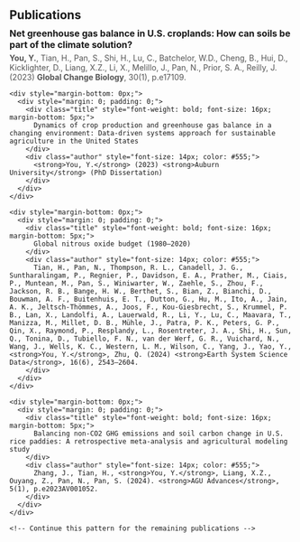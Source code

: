 <h1 id="publications"></h1>
<h2 style="margin: 60px 0px 10px;">Publications</h2>

<div class="publications" style="padding-left: 0px;">
    <div style="margin-bottom: 0px;">
      <div style="margin: 0; padding: 0;">
        <div class="title" style="font-weight: bold; font-size: 16px; margin-bottom: 5px;">
          Net greenhouse gas balance in U.S. croplands: How can soils be part of the climate solution?
        </div>
        <div class="author" style="font-size: 14px; color: #555;">
          <strong>You, Y.</strong>, Tian, H., Pan, S., Shi, H., Lu, C., Batchelor, W.D., Cheng, B., Hui, D., Kicklighter, D., Liang, X.Z., Li, X., Melillo, J., Pan, N., Prior, S. A., Reilly, J. (2023) <strong>Global Change Biology</strong>, 30(1), p.e17109.
        </div>
      </div>
    </div>

    <div style="margin-bottom: 0px;">
      <div style="margin: 0; padding: 0;">
        <div class="title" style="font-weight: bold; font-size: 16px; margin-bottom: 5px;">
          Dynamics of crop production and greenhouse gas balance in a changing environment: Data-driven systems approach for sustainable agriculture in the United States
        </div>
        <div class="author" style="font-size: 14px; color: #555;">
          <strong>You, Y.</strong> (2023) <strong>Auburn University</strong> (PhD Dissertation)
        </div>
      </div>
    </div>

    <div style="margin-bottom: 0px;">
      <div style="margin: 0; padding: 0;">
        <div class="title" style="font-weight: bold; font-size: 16px; margin-bottom: 5px;">
          Global nitrous oxide budget (1980–2020)
        </div>
        <div class="author" style="font-size: 14px; color: #555;">
          Tian, H., Pan, N., Thompson, R. L., Canadell, J. G., Suntharalingam, P., Regnier, P., Davidson, E. A., Prather, M., Ciais, P., Muntean, M., Pan, S., Winiwarter, W., Zaehle, S., Zhou, F., Jackson, R. B., Bange, H. W., Berthet, S., Bian, Z., Bianchi, D., Bouwman, A. F., Buitenhuis, E. T., Dutton, G., Hu, M., Ito, A., Jain, A. K., Jeltsch-Thömmes, A., Joos, F., Kou-Giesbrecht, S., Krummel, P. B., Lan, X., Landolfi, A., Lauerwald, R., Li, Y., Lu, C., Maavara, T., Manizza, M., Millet, D. B., Mühle, J., Patra, P. K., Peters, G. P., Qin, X., Raymond, P., Resplandy, L., Rosentreter, J. A., Shi, H., Sun, Q., Tonina, D., Tubiello, F. N., van der Werf, G. R., Vuichard, N., Wang, J., Wells, K. C., Western, L. M., Wilson, C., Yang, J., Yao, Y., <strong>You, Y.</strong>, Zhu, Q. (2024) <strong>Earth System Science Data</strong>, 16(6), 2543–2604.
        </div>
      </div>
    </div>

    <div style="margin-bottom: 0px;">
      <div style="margin: 0; padding: 0;">
        <div class="title" style="font-weight: bold; font-size: 16px; margin-bottom: 5px;">
          Balancing non‐CO2 GHG emissions and soil carbon change in U.S. rice paddies: A retrospective meta‐analysis and agricultural modeling study
        </div>
        <div class="author" style="font-size: 14px; color: #555;">
          Zhang, J., Tian, H., <strong>You, Y.</strong>, Liang, X.Z., Ouyang, Z., Pan, N., Pan, S. (2024). <strong>AGU Advances</strong>, 5(1), p.e2023AV001052.
        </div>
      </div>
    </div>

    <!-- Continue this pattern for the remaining publications -->
</div>
